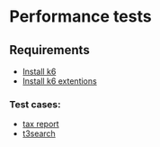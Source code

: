 # Performance tests
## Requirements
- [Install k6](https://grafana.com/docs/k6/latest/set-up/install-k6/)
- [Install k6 extentions](https://github.com/grafana/xk6/)
### Test cases:
- [tax report](tax-report/README.md)
- [t3search](t3search/README.md)